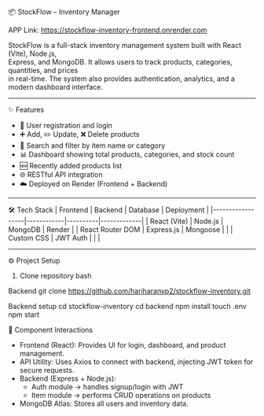📦 StockFlow – Inventory Manager

APP Link: https://stockflow-inventory-frontend.onrender.com   

StockFlow is a full-stack inventory management system built with React (Vite), Node.js,  
Express, and MongoDB. It allows users to track products, categories, quantities, and prices  
in real-time. The system also provides authentication, analytics, and a modern dashboard interface.  

---

✨ Features
- 🔐 User registration and login  
- ➕ Add, ✏️ Update, ❌ Delete products  
- 🔎 Search and filter by item name or category  
- 📊 Dashboard showing total products, categories, and stock count  
- 🆕 Recently added products list  
- 🌐 RESTful API integration  
- ☁️ Deployed on Render (Frontend + Backend)  

---

🛠️ Tech Stack
| Frontend         | Backend     | Database | Deployment |
|------------------|------------|----------|-------------|
| React (Vite)     | Node.js    | MongoDB  | Render      |
| React Router DOM | Express.js | Mongoose |             |
| Custom CSS       | JWT Auth   |          |             |

---

⚙️ Project Setup

1. Clone repository
bash

Backend
git clone https://github.com/hariharanvp2/stockflow-inventory.git

Backend setup
cd stockflow-inventory
cd backend
npm install
touch .env
npm start

🔗 Component Interactions

- Frontend (React): Provides UI for login, dashboard, and product management.  
- API Utility: Uses Axios to connect with backend, injecting JWT token for secure requests.  
- Backend (Express + Node.js):
  - Auth module → handles signup/login with JWT  
  - Item module → performs CRUD operations on products  
- MongoDB Atlas: Stores all users and inventory data.  

